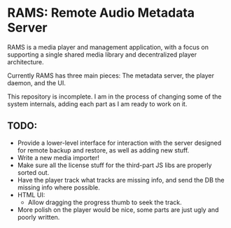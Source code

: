 
RAMS: Remote Audio Metadata Server
========================================================================================================================

RAMS is a media player and management application, with a focus on supporting a single shared media library and
decentralized player architecture.

Currently RAMS has three main pieces: The metadata server, the player daemon, and the UI.

This repository is incomplete. I am in the process of changing some of the system internals, adding each part as I am
ready to work on it.

TODO:
-------------------------------------------------------------------------------------------------------------------------

* Provide a lower-level interface for interaction with the server designed for remote backup and restore, as well as
  adding new stuff.
* Write a new media importer!
* Make sure all the license stuff for the third-part JS libs are properly sorted out.
* Have the player track what tracks are missing info, and send the DB the missing info where possible.
* HTML UI:
	* Allow dragging the progress thumb to seek the track.
* More polish on the player would be nice, some parts are just ugly and poorly written.

